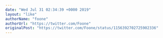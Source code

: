 ```yaml
---
date: "Wed Jul 31 02:34:39 +0000 2019"
layout: "like"
authorName: "foone"
authorUrl: "https://twitter.com/Foone"
originalPost: "https://twitter.com/Foone/status/1156392702725902336"
---
```

